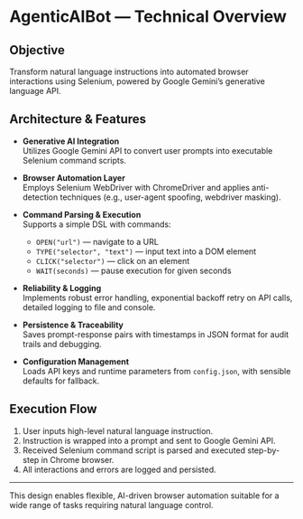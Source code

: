 # AgenticAIBot — Technical Overview

## Objective
Transform natural language instructions into automated browser interactions using Selenium, powered by Google Gemini’s generative language API.

## Architecture & Features

- **Generative AI Integration**  
  Utilizes Google Gemini API to convert user prompts into executable Selenium command scripts.

- **Browser Automation Layer**  
  Employs Selenium WebDriver with ChromeDriver and applies anti-detection techniques (e.g., user-agent spoofing, webdriver masking).

- **Command Parsing & Execution**  
  Supports a simple DSL with commands:  
  - `OPEN("url")` — navigate to a URL  
  - `TYPE("selector", "text")` — input text into a DOM element  
  - `CLICK("selector")` — click on an element  
  - `WAIT(seconds)` — pause execution for given seconds

- **Reliability & Logging**  
  Implements robust error handling, exponential backoff retry on API calls, detailed logging to file and console.

- **Persistence & Traceability**  
  Saves prompt-response pairs with timestamps in JSON format for audit trails and debugging.

- **Configuration Management**  
  Loads API keys and runtime parameters from `config.json`, with sensible defaults for fallback.

## Execution Flow

1. User inputs high-level natural language instruction.  
2. Instruction is wrapped into a prompt and sent to Google Gemini API.  
3. Received Selenium command script is parsed and executed step-by-step in Chrome browser.  
4. All interactions and errors are logged and persisted.

---

This design enables flexible, AI-driven browser automation suitable for a wide range of tasks requiring natural language control.


